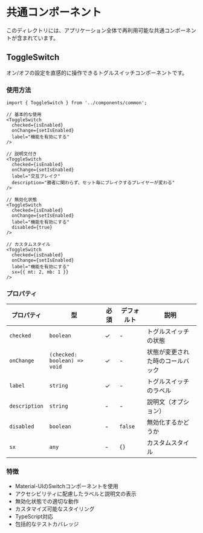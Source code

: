 # 共通コンポーネント

このディレクトリには、アプリケーション全体で再利用可能な共通コンポーネントが含まれています。

## ToggleSwitch

オン/オフの設定を直感的に操作できるトグルスイッチコンポーネントです。

### 使用方法

```tsx
import { ToggleSwitch } from '../components/common';

// 基本的な使用
<ToggleSwitch
  checked={isEnabled}
  onChange={setIsEnabled}
  label="機能を有効にする"
/>

// 説明文付き
<ToggleSwitch
  checked={isEnabled}
  onChange={setIsEnabled}
  label="交互ブレイク"
  description="勝者に関わらず、セット毎にブレイクするプレイヤーが変わる"
/>

// 無効化状態
<ToggleSwitch
  checked={isEnabled}
  onChange={setIsEnabled}
  label="機能を有効にする"
  disabled={true}
/>

// カスタムスタイル
<ToggleSwitch
  checked={isEnabled}
  onChange={setIsEnabled}
  label="機能を有効にする"
  sx={{ mt: 2, mb: 1 }}
/>
```

### プロパティ

| プロパティ | 型 | 必須 | デフォルト | 説明 |
|-----------|----|------|------------|------|
| `checked` | `boolean` | ✓ | - | トグルスイッチの状態 |
| `onChange` | `(checked: boolean) => void` | ✓ | - | 状態が変更された時のコールバック |
| `label` | `string` | ✓ | - | トグルスイッチのラベル |
| `description` | `string` | - | - | 説明文（オプション） |
| `disabled` | `boolean` | - | `false` | 無効化するかどうか |
| `sx` | `any` | - | `{}` | カスタムスタイル |

### 特徴

- Material-UIのSwitchコンポーネントを使用
- アクセシビリティに配慮したラベルと説明文の表示
- 無効化状態での適切な動作
- カスタマイズ可能なスタイリング
- TypeScript対応
- 包括的なテストカバレッジ
